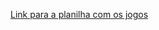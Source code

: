 [Link para a planilha com os jogos](https://docs.google.com/spreadsheets/d/1bujgAf9LFsHLRq1EoBmjtegFRpzhxEIMJc8DvXgsLrA/edit?usp=sharing)
